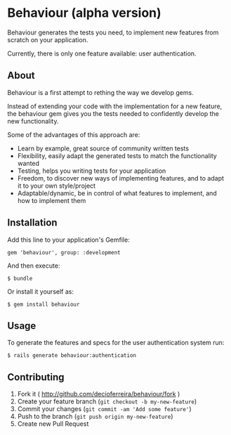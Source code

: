 # Behaviour (alpha version)

Behaviour generates the tests you need, to implement new features from scratch on your application.

Currently, there is only one feature available: user authentication.

## About

Behaviour is a first attempt to rething the way we develop gems.

Instead of extending your code with the implementation for a new feature, the behaviour gem gives you the tests needed to confidently develop the new functionality.

Some of the advantages of this approach are:

* Learn by example, great source of community written tests
* Flexibility, easily adapt the generated tests to match the functionality wanted
* Testing, helps you writing tests for your application
* Freedom, to discover new ways of implementing features, and to adapt it to your own style/project
* Adaptable/dynamic, be in control of what features to implement, and how to implement them

## Installation

Add this line to your application's Gemfile:

    gem 'behaviour', group: :development

And then execute:

    $ bundle

Or install it yourself as:

    $ gem install behaviour

## Usage

To generate the features and specs for the user authentication system run:

    $ rails generate behaviour:authentication

## Contributing

1. Fork it ( http://github.com/decioferreira/behaviour/fork )
2. Create your feature branch (`git checkout -b my-new-feature`)
3. Commit your changes (`git commit -am 'Add some feature'`)
4. Push to the branch (`git push origin my-new-feature`)
5. Create new Pull Request
